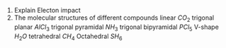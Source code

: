 1. Explain Electon impact
2. The molecular structures of different compounds
linear
$CO_{2}$
trigonal planar
$AlCl_{3}$
trigonal pyramidal
$NH_{3}$
trigonal bipyramidal
$PCl_{5}$
V-shape
$H_{2}O$
tetrahedral
$CH_{4}$
Octahedral
$SH_{6}$


